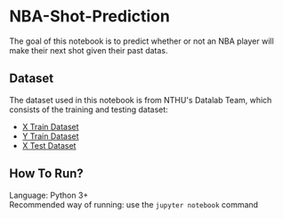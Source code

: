 # NBA-Shot-Prediction

The goal of this notebook is to predict whether or not an NBA player will make their next shot given their past datas.

## Dataset

The dataset used in this notebook is from NTHU's Datalab Team, which consists of the training and testing dataset:
- [X Train Dataset](https://nthu-datalab.github.io/ml/labs/05_Regularization/data/X_train.csv)
- [Y Train Dataset](https://nthu-datalab.github.io/ml/labs/05_Regularization/data/y_train.csv)
- [X Test Dataset](https://nthu-datalab.github.io/ml/labs/05_Regularization/data/X_test.csv)

## How To Run?
Language: Python 3+  
Recommended way of running: use the `jupyter notebook` command
